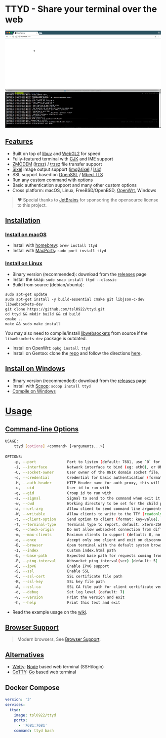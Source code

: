 # TTYD - Share your terminal over the web

![ttyd](./img/ttyd.gif)

## [Features](https://github.com/tsl0922/ttyd#features)

- Built on top of [libuv](https://libuv.org) and [WebGL2](https://developer.mozilla.org/en-US/docs/Web/API/WebGL_API) for speed
- Fully-featured terminal with [CJK](https://en.wikipedia.org/wiki/CJK_characters) and IME support
- [ZMODEM](https://en.wikipedia.org/wiki/ZMODEM) ([lrzsz](https://ohse.de/uwe/software/lrzsz.html)) / [trzsz](https://trzsz.github.io) file transfer support
- [Sixel](https://en.wikipedia.org/wiki/Sixel) image output support ([img2sixel](https://saitoha.github.io/libsixel) / [lsix](https://github.com/hackerb9/lsix))
- SSL support based on [OpenSSL](https://www.openssl.org) / [Mbed TLS](https://github.com/Mbed-TLS/mbedtls)
- Run any custom command with options
- Basic authentication support and many other custom options
- Cross platform: macOS, Linux, FreeBSD/OpenBSD, [OpenWrt](https://openwrt.org), Windows

> ❤ Special thanks to [JetBrains](https://www.jetbrains.com/?from=ttyd) for sponsoring the opensource license to this project.


## [Installation](https://github.com/tsl0922/ttyd#installation)

### [Install on macOS](https://github.com/tsl0922/ttyd#install-on-macos)

- Install with [homebrew](http://brew.sh): `brew install ttyd`
- Install with [MacPorts](https://www.macports.org): `sudo port install ttyd`

### [Install on Linux](https://github.com/tsl0922/ttyd#install-on-linux)

- Binary version (recommended): download from the [releases](https://github.com/tsl0922/ttyd/releases) page
- Install the snap: `sudo snap install ttyd --classic`
- Build from source (debian/ubuntu):
    
```shell
sudo apt-get update
sudo apt-get install -y build-essential cmake git libjson-c-dev libwebsockets-dev
git clone https://github.com/tsl0922/ttyd.git
cd ttyd && mkdir build && cd build
cmake ..
make && sudo make install
```
  You may also need to compile/install [libwebsockets](https://libwebsockets.org) from source if the `libwebsockets-dev` package is outdated.
- Install on OpenWrt: `opkg install ttyd`
- Install on Gentoo: clone the [repo](https://bitbucket.org/mgpagano/ttyd/src/master) and follow the directions [here](https://wiki.gentoo.org/wiki/Custom_repository#Creating_a_local_repository).

## [Install on Windows](https://github.com/tsl0922/ttyd#install-on-windows)

- Binary version (recommended): download from the [releases](https://github.com/tsl0922/ttyd/releases) page
- Install with [Scoop](https://scoop.sh/#/apps?q=ttyd&s=2&d=1&o=true): `scoop install ttyd`
- [Compile on Windows](https://github.com/tsl0922/ttyd/wiki/Compile-on-Windows)

# [Usage](https://github.com/tsl0922/ttyd#usage)

## [Command-line Options](https://github.com/tsl0922/ttyd#command-line-options)

```sh
USAGE:
    ttyd [options] <command> [<arguments...>]

OPTIONS:
    -p, --port              Port to listen (default: 7681, use `0` for random port)
    -i, --interface         Network interface to bind (eg: eth0), or UNIX domain socket path (eg: /var/run/ttyd.sock)
    -U, --socket-owner      User owner of the UNIX domain socket file, when enabled (eg: user:group)
    -c, --credential        Credential for basic authentication (format: username:password)
    -H, --auth-header       HTTP Header name for auth proxy, this will configure ttyd to let a HTTP reverse proxy handle authentication
    -u, --uid               User id to run with
    -g, --gid               Group id to run with
    -s, --signal            Signal to send to the command when exit it (default: 1, SIGHUP)
    -w, --cwd               Working directory to be set for the child program
    -a, --url-arg           Allow client to send command line arguments in URL (eg: http://localhost:7681?arg=foo&arg=bar)
    -W, --writable          Allow clients to write to the TTY (readonly by default)
    -t, --client-option     Send option to client (format: key=value), repeat to add more options
    -T, --terminal-type     Terminal type to report, default: xterm-256color
    -O, --check-origin      Do not allow websocket connection from different origin
    -m, --max-clients       Maximum clients to support (default: 0, no limit)
    -o, --once              Accept only one client and exit on disconnection
    -B, --browser           Open terminal with the default system browser
    -I, --index             Custom index.html path
    -b, --base-path         Expected base path for requests coming from a reverse proxy (eg: /mounted/here, max length: 128)
    -P, --ping-interval     Websocket ping interval(sec) (default: 5)
    -6, --ipv6              Enable IPv6 support
    -S, --ssl               Enable SSL
    -C, --ssl-cert          SSL certificate file path
    -K, --ssl-key           SSL key file path
    -A, --ssl-ca            SSL CA file path for client certificate verification
    -d, --debug             Set log level (default: 7)
    -v, --version           Print the version and exit
    -h, --help              Print this text and exit
```

- Read the example usage on the [wiki](https://github.com/tsl0922/ttyd/wiki/Example-Usage).

## [Browser Support](https://github.com/tsl0922/ttyd#browser-support)

> Modern browsers, See [Browser Support](https://github.com/xtermjs/xterm.js#browser-support).

## [Alternatives](https://github.com/tsl0922/ttyd#alternatives)

- [Wetty](https://github.com/krishnasrinivas/wetty): [Node](https://nodejs.org) based web terminal (SSH/login)
- [GoTTY](https://github.com/yudai/gotty): [Go](https://golang.org) based web terminal


## Docker Compose

```yml
version: '3'
services:
  ttyd:
    image: tsl0922/ttyd
    ports:
      - '7681:7681'
    command: ttyd bash
```